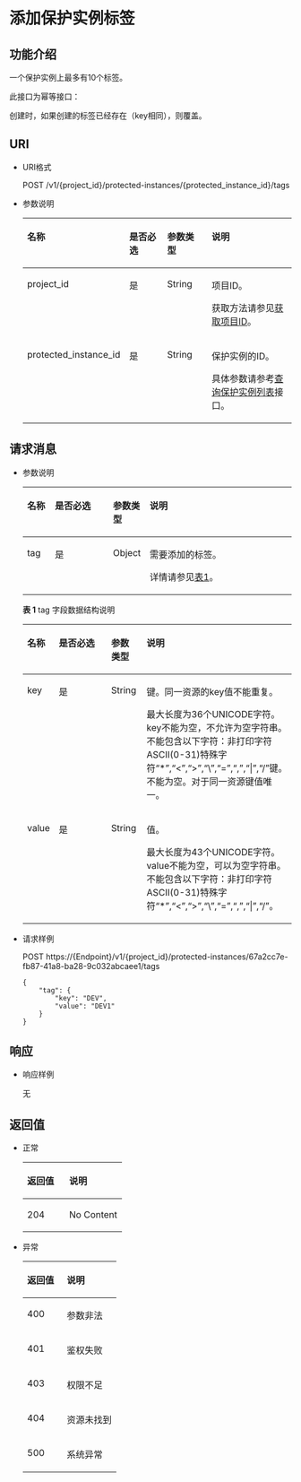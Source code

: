 # 添加保护实例标签<a name="ZH-CN_TOPIC_0151493877"></a>

## 功能介绍<a name="section156711130476"></a>

一个保护实例上最多有10个标签。

此接口为幂等接口：

创建时，如果创建的标签已经存在（key相同），则覆盖。

## URI<a name="section196717394711"></a>

-   URI格式

    POST /v1/\{project\_id\}/protected-instances/\{protected\_instance\_id\}/tags

-   参数说明

    <a name="table9673183114717"></a>
    <table><thead align="left"><tr id="row684110384719"><th class="cellrowborder" valign="top" width="20.410000000000004%" id="mcps1.1.5.1.1"><p id="p198411438476"><a name="p198411438476"></a><a name="p198411438476"></a>名称</p>
    </th>
    <th class="cellrowborder" valign="top" width="18.120000000000005%" id="mcps1.1.5.1.2"><p id="p684113154719"><a name="p684113154719"></a><a name="p684113154719"></a>是否必选</p>
    </th>
    <th class="cellrowborder" valign="top" width="18.610000000000003%" id="mcps1.1.5.1.3"><p id="p2841183164713"><a name="p2841183164713"></a><a name="p2841183164713"></a>参数类型</p>
    </th>
    <th class="cellrowborder" valign="top" width="42.86000000000001%" id="mcps1.1.5.1.4"><p id="p2084114334716"><a name="p2084114334716"></a><a name="p2084114334716"></a>说明</p>
    </th>
    </tr>
    </thead>
    <tbody><tr id="row15841133194710"><td class="cellrowborder" valign="top" width="20.410000000000004%" headers="mcps1.1.5.1.1 "><p id="p584118334716"><a name="p584118334716"></a><a name="p584118334716"></a>project_id</p>
    </td>
    <td class="cellrowborder" valign="top" width="18.120000000000005%" headers="mcps1.1.5.1.2 "><p id="p58410374720"><a name="p58410374720"></a><a name="p58410374720"></a>是</p>
    </td>
    <td class="cellrowborder" valign="top" width="18.610000000000003%" headers="mcps1.1.5.1.3 "><p id="p168417310472"><a name="p168417310472"></a><a name="p168417310472"></a>String</p>
    </td>
    <td class="cellrowborder" valign="top" width="42.86000000000001%" headers="mcps1.1.5.1.4 "><p id="p5841143134717"><a name="p5841143134717"></a><a name="p5841143134717"></a>项目ID。</p>
    <p id="p1011411112497"><a name="p1011411112497"></a><a name="p1011411112497"></a>获取方法请参见<a href="获取项目ID.md">获取项目ID</a>。</p>
    </td>
    </tr>
    <tr id="row784114310474"><td class="cellrowborder" valign="top" width="20.410000000000004%" headers="mcps1.1.5.1.1 "><p id="p684219394716"><a name="p684219394716"></a><a name="p684219394716"></a>protected_instance_id</p>
    </td>
    <td class="cellrowborder" valign="top" width="18.120000000000005%" headers="mcps1.1.5.1.2 "><p id="p13842153184713"><a name="p13842153184713"></a><a name="p13842153184713"></a>是</p>
    </td>
    <td class="cellrowborder" valign="top" width="18.610000000000003%" headers="mcps1.1.5.1.3 "><p id="p18421933474"><a name="p18421933474"></a><a name="p18421933474"></a>String</p>
    </td>
    <td class="cellrowborder" valign="top" width="42.86000000000001%" headers="mcps1.1.5.1.4 "><p id="p68426318470"><a name="p68426318470"></a><a name="p68426318470"></a>保护实例的ID。</p>
    <p id="p1288981015716"><a name="p1288981015716"></a><a name="p1288981015716"></a>具体参数请参考<a href="查询保护实例列表.md">查询保护实例列表</a>接口。</p>
    </td>
    </tr>
    </tbody>
    </table>


## 请求消息<a name="section11681936470"></a>

-   参数说明

    <a name="table1868414316477"></a>
    <table><thead align="left"><tr id="row084203134717"><th class="cellrowborder" valign="top" width="10.31%" id="mcps1.1.5.1.1"><p id="p684215334712"><a name="p684215334712"></a><a name="p684215334712"></a>名称</p>
    </th>
    <th class="cellrowborder" valign="top" width="21.65%" id="mcps1.1.5.1.2"><p id="p3842239473"><a name="p3842239473"></a><a name="p3842239473"></a>是否必选</p>
    </th>
    <th class="cellrowborder" valign="top" width="13.4%" id="mcps1.1.5.1.3"><p id="p138426324720"><a name="p138426324720"></a><a name="p138426324720"></a>参数类型</p>
    </th>
    <th class="cellrowborder" valign="top" width="54.64%" id="mcps1.1.5.1.4"><p id="p1884212320477"><a name="p1884212320477"></a><a name="p1884212320477"></a>说明</p>
    </th>
    </tr>
    </thead>
    <tbody><tr id="row7842113194717"><td class="cellrowborder" valign="top" width="10.31%" headers="mcps1.1.5.1.1 "><p id="p16842193134720"><a name="p16842193134720"></a><a name="p16842193134720"></a>tag</p>
    </td>
    <td class="cellrowborder" valign="top" width="21.65%" headers="mcps1.1.5.1.2 "><p id="p188421364714"><a name="p188421364714"></a><a name="p188421364714"></a>是</p>
    </td>
    <td class="cellrowborder" valign="top" width="13.4%" headers="mcps1.1.5.1.3 "><p id="p48421439473"><a name="p48421439473"></a><a name="p48421439473"></a>Object</p>
    </td>
    <td class="cellrowborder" valign="top" width="54.64%" headers="mcps1.1.5.1.4 "><p id="p98428394716"><a name="p98428394716"></a><a name="p98428394716"></a>需要添加的标签。</p>
    <p id="p105811647181312"><a name="p105811647181312"></a><a name="p105811647181312"></a>详情请参见<a href="#table1569003154718">表1</a>。</p>
    </td>
    </tr>
    </tbody>
    </table>

    **表 1**  tag 字段数据结构说明

    <a name="table1569003154718"></a>
    <table><thead align="left"><tr id="row13842636476"><th class="cellrowborder" valign="top" width="10.2%" id="mcps1.2.5.1.1"><p id="p1584214311477"><a name="p1584214311477"></a><a name="p1584214311477"></a>名称</p>
    </th>
    <th class="cellrowborder" valign="top" width="22.45%" id="mcps1.2.5.1.2"><p id="p684214314714"><a name="p684214314714"></a><a name="p684214314714"></a>是否必选</p>
    </th>
    <th class="cellrowborder" valign="top" width="13.270000000000001%" id="mcps1.2.5.1.3"><p id="p10842123134718"><a name="p10842123134718"></a><a name="p10842123134718"></a>参数类型</p>
    </th>
    <th class="cellrowborder" valign="top" width="54.08%" id="mcps1.2.5.1.4"><p id="p38427317473"><a name="p38427317473"></a><a name="p38427317473"></a>说明</p>
    </th>
    </tr>
    </thead>
    <tbody><tr id="row1584218314471"><td class="cellrowborder" valign="top" width="10.2%" headers="mcps1.2.5.1.1 "><p id="p6842732471"><a name="p6842732471"></a><a name="p6842732471"></a>key</p>
    </td>
    <td class="cellrowborder" valign="top" width="22.45%" headers="mcps1.2.5.1.2 "><p id="p384363164719"><a name="p384363164719"></a><a name="p384363164719"></a>是</p>
    </td>
    <td class="cellrowborder" valign="top" width="13.270000000000001%" headers="mcps1.2.5.1.3 "><p id="p68431334478"><a name="p68431334478"></a><a name="p68431334478"></a>String</p>
    </td>
    <td class="cellrowborder" valign="top" width="54.08%" headers="mcps1.2.5.1.4 "><p id="p1333413193"><a name="p1333413193"></a><a name="p1333413193"></a>键。同一资源的key值不能重复。</p>
    <p id="p5179551691"><a name="p5179551691"></a><a name="p5179551691"></a>最大长度为36个UNICODE字符。key不能为空，不允许为空字符串。不能包含以下字符：非打印字符ASCII(0-31)特殊字符“*”,“&lt;”,“&gt;”,“\”,“=”,“,”,“|”,“/”键。不能为空。对于同一资源键值唯一。</p>
    </td>
    </tr>
    <tr id="row5843338477"><td class="cellrowborder" valign="top" width="10.2%" headers="mcps1.2.5.1.1 "><p id="p884315311475"><a name="p884315311475"></a><a name="p884315311475"></a>value</p>
    </td>
    <td class="cellrowborder" valign="top" width="22.45%" headers="mcps1.2.5.1.2 "><p id="p5843932476"><a name="p5843932476"></a><a name="p5843932476"></a>是</p>
    </td>
    <td class="cellrowborder" valign="top" width="13.270000000000001%" headers="mcps1.2.5.1.3 "><p id="p1784312334715"><a name="p1784312334715"></a><a name="p1784312334715"></a>String</p>
    </td>
    <td class="cellrowborder" valign="top" width="54.08%" headers="mcps1.2.5.1.4 "><p id="p2703810913"><a name="p2703810913"></a><a name="p2703810913"></a>值。</p>
    <p id="p3846206198"><a name="p3846206198"></a><a name="p3846206198"></a>最大长度为43个UNICODE字符。value不能为空，可以为空字符串。不能包含以下字符：非打印字符ASCII(0-31)特殊字符“*”,“&lt;”,“&gt;”,“\”,“=”,“,”,“|”,“/”。</p>
    </td>
    </tr>
    </tbody>
    </table>


-   请求样例

    POST https://\{Endpoint\}/v1/\{project\_id\}/protected-instances/67a2cc7e-fb87-41a8-ba28-9c032abcaee1/tags

    ```
    {
        "tag": {
            "key": "DEV",
            "value": "DEV1"
        }
    }
    ```


## 响应<a name="section8560173116203"></a>

-   响应样例

    无


## 返回值<a name="section12705237478"></a>

-   正常

    <a name="table14707131479"></a>
    <table><thead align="left"><tr id="row2084313164712"><th class="cellrowborder" valign="top" width="42.42%" id="mcps1.1.3.1.1"><p id="p184453104711"><a name="p184453104711"></a><a name="p184453104711"></a>返回值</p>
    </th>
    <th class="cellrowborder" valign="top" width="57.58%" id="mcps1.1.3.1.2"><p id="p98441039474"><a name="p98441039474"></a><a name="p98441039474"></a>说明</p>
    </th>
    </tr>
    </thead>
    <tbody><tr id="row1884418312473"><td class="cellrowborder" valign="top" width="42.42%" headers="mcps1.1.3.1.1 "><p id="p20844638476"><a name="p20844638476"></a><a name="p20844638476"></a>204</p>
    </td>
    <td class="cellrowborder" valign="top" width="57.58%" headers="mcps1.1.3.1.2 "><p id="p13844334479"><a name="p13844334479"></a><a name="p13844334479"></a>No Content</p>
    </td>
    </tr>
    </tbody>
    </table>


-   异常

    <a name="table127107354710"></a>
    <table><thead align="left"><tr id="row168447364714"><th class="cellrowborder" valign="top" width="42.42%" id="mcps1.1.3.1.1"><p id="p108447316477"><a name="p108447316477"></a><a name="p108447316477"></a>返回值</p>
    </th>
    <th class="cellrowborder" valign="top" width="57.58%" id="mcps1.1.3.1.2"><p id="p1884419394717"><a name="p1884419394717"></a><a name="p1884419394717"></a>说明</p>
    </th>
    </tr>
    </thead>
    <tbody><tr id="row2084415320479"><td class="cellrowborder" valign="top" width="42.42%" headers="mcps1.1.3.1.1 "><p id="p58444364717"><a name="p58444364717"></a><a name="p58444364717"></a>400</p>
    </td>
    <td class="cellrowborder" valign="top" width="57.58%" headers="mcps1.1.3.1.2 "><p id="p148441533470"><a name="p148441533470"></a><a name="p148441533470"></a>参数非法</p>
    </td>
    </tr>
    <tr id="row5844183114718"><td class="cellrowborder" valign="top" width="42.42%" headers="mcps1.1.3.1.1 "><p id="p384418314475"><a name="p384418314475"></a><a name="p384418314475"></a>401</p>
    </td>
    <td class="cellrowborder" valign="top" width="57.58%" headers="mcps1.1.3.1.2 "><p id="p1684413310472"><a name="p1684413310472"></a><a name="p1684413310472"></a>鉴权失败</p>
    </td>
    </tr>
    <tr id="row38443316475"><td class="cellrowborder" valign="top" width="42.42%" headers="mcps1.1.3.1.1 "><p id="p12844431478"><a name="p12844431478"></a><a name="p12844431478"></a>403</p>
    </td>
    <td class="cellrowborder" valign="top" width="57.58%" headers="mcps1.1.3.1.2 "><p id="p188442313474"><a name="p188442313474"></a><a name="p188442313474"></a>权限不足</p>
    </td>
    </tr>
    <tr id="row184423204712"><td class="cellrowborder" valign="top" width="42.42%" headers="mcps1.1.3.1.1 "><p id="p2084410316474"><a name="p2084410316474"></a><a name="p2084410316474"></a>404</p>
    </td>
    <td class="cellrowborder" valign="top" width="57.58%" headers="mcps1.1.3.1.2 "><p id="p108447384710"><a name="p108447384710"></a><a name="p108447384710"></a>资源未找到</p>
    </td>
    </tr>
    <tr id="row48447318472"><td class="cellrowborder" valign="top" width="42.42%" headers="mcps1.1.3.1.1 "><p id="p3845639471"><a name="p3845639471"></a><a name="p3845639471"></a>500</p>
    </td>
    <td class="cellrowborder" valign="top" width="57.58%" headers="mcps1.1.3.1.2 "><p id="p1584518354710"><a name="p1584518354710"></a><a name="p1584518354710"></a>系统异常</p>
    </td>
    </tr>
    </tbody>
    </table>


